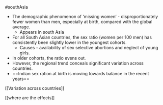 #southAsia 
- The demographic phenomenon of ‘missing women’ - disproportionately fewer women than men, especially at birth, compared with the global average.
	- Appears in south Asia
- For all South Asian countries, the sex ratio (women per 100 men) has consistently been slightly lower in the youngest cohorts.
	- Causes - availability of sex selective abortions and neglect of young girls.
- In older cohorts, the ratio evens out.
- However, the regional trend conceals significant variation across countries.
- ==Indian sex ration at birth is moving towards balance in the recent years==

[[Variation across countries]] 

[[where are the effects]] 